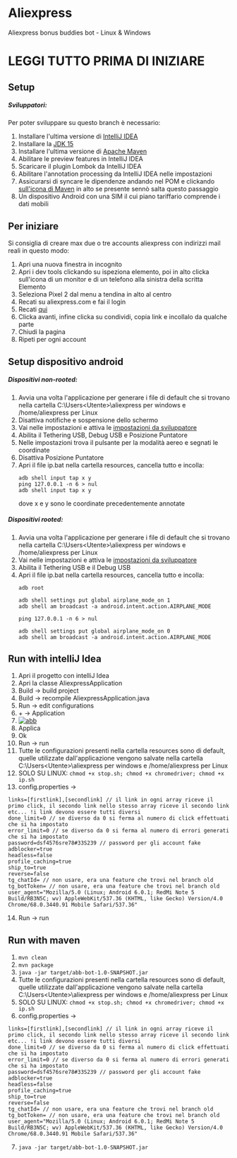 # Aliexpress

Aliexpress bonus buddies bot - Linux & Windows

# LEGGI TUTTO PRIMA DI INIZIARE

## Setup 
##### Sviluppatori:
Per poter sviluppare su questo branch è necessario:
 1) Installare l'ultima versione di [IntelliJ IDEA](https://www.jetbrains.com/idea/download/)
 2) Installare la [JDK 15](https://adoptopenjdk.net/) 
 3) Installare l'ultima versione di [Apache Maven](https://maven.apache.org/download.cgi)
 4) Abilitare le preview features in IntelliJ IDEA
 5) Scaricare il plugin Lombok da IntelliJ IDEA
 6) Abilitare l'annotation processing da IntelliJ IDEA nelle impostazioni
 7) Assicurarsi di syncare le dipendenze andando nel POM e clickando [sull'icona di Maven](https://imgur.com/a/0eLWHfT) in alto se presente sennò salta questo passaggio
 8) Un dispositivo Android con una SIM il cui piano tariffario comprende i dati mobili

## Per iniziare
Si consiglia di creare max due o tre accounts aliexpress con indirizzi mail reali in questo modo:
1. Apri una nuova finestra in incognito
2. Apri i dev tools clickando su ispeziona elemento, poi in alto clicka sull'icona di un monitor e di un telefono alla sinistra della scritta Elemento
3. Seleziona Pixel 2 dal menu a tendina in alto al centro
4. Recati su aliexpress.com e fai il login
5. Recati [qui](https://campaign.aliexpress.com/wow/gf/cashdailyoutc/index?_addShare=no)
6. Clicka avanti, infine clicka su condividi, copia link e incollalo da qualche parte
7. Chiudi la pagina
8. Ripeti per ogni account

## Setup dispositivo android
##### Dispositivi non-rooted:
1) Avvia una volta l'applicazione per generare i file di default che si trovano nella cartella C:\Users\<Utente>\aliexpress per windows e /home/aliexpress per Linux
2) Disattiva notifiche e sospensione dello schermo
3) Vai nelle impostazioni e attiva le [impostazioni da sviluppatore](https://www.wikihow.it/Abilitare-le-%27Opzioni-sviluppatore%27-su-Android)
4) Abilita il Tethering USB, Debug USB e Posizione Puntatore
5) Nelle impostazioni trova il pulsante per la modalità aereo e segnati le coordinate
6) Disattiva Posizione Puntatore
7) Apri il file ip.bat nella cartella resources, cancella tutto e incolla:
   ```
   adb shell input tap x y
   ping 127.0.0.1 -n 6 > nul
   adb shell input tap x y
   ```
   dove x e y sono le coordinate precedentemente annotate
   
##### Dispositivi rooted:
1) Avvia una volta l'applicazione per generare i file di default che si trovano nella cartella C:\Users\<Utente>\aliexpress per windows e /home/aliexpress per Linux
2) Vai nelle impostazioni e attiva le [impostazioni da sviluppatore](https://www.wikihow.it/Abilitare-le-%27Opzioni-sviluppatore%27-su-Android)
4) Abilita il Tethering USB e il Debug USB
5) Apri il file ip.bat nella cartella resources, cancella tutto e incolla:
   ```
   adb root

   adb shell settings put global airplane_mode_on 1
   adb shell am broadcast -a android.intent.action.AIRPLANE_MODE

   ping 127.0.0.1 -n 6 > nul

   adb shell settings put global airplane_mode_on 0
   adb shell am broadcast -a android.intent.action.AIRPLANE_MODE
   ```

## Run with intelliJ Idea
1) Apri il progetto con intelliJ Idea
2) Apri la classe AliexpressApplication
3) Build -> build project
4) Build -> recompile AliexpressApplication.java
5) Run -> edit configurations
6) \+ -> Application
7) <a href="https://ibb.co/JHQshWj"><img src="https://i.ibb.co/CQ2HrpK/abb.png" alt="abb" border="0"></a>
8) Applica
9) Ok
10) Run -> run
11) Tutte le configurazioni presenti nella cartella resources sono di default, quelle utilizzate dall'applicazione vengono salvate nella cartella C:\Users\<Utente>\aliexpress per windows e /home/aliexpress per Linux
12) SOLO SU LINUX: `chmod +x stop.sh; chmod +x chromedriver; chmod +x ip.sh`
13) config.properties -> 
```
links=[firstlink],[secondlink] // il link in ogni array riceve il primo click, il secondo link nello stesso array riceve il secondo link etc... !i link devono essere tutti diversi
done_limit=0 // se diverso da 0 si ferma al numero di click effettuati che si ha impostato
error_limit=0 // se diverso da 0 si ferma al numero di errori generati che si ha impostato
password=dsf4576sre78#33S239 // password per gli account fake
adblocker=true
headless=false
profile_caching=true
ship_to=true
reverse=false
tg_chatId= // non usare, era una feature che trovi nel branch old
tg_botToken= // non usare, era una feature che trovi nel branch old
user_agent="Mozilla/5.0 (Linux; Android 6.0.1; RedMi Note 5 Build/RB3N5C; wv) AppleWebKit/537.36 (KHTML, like Gecko) Version/4.0 Chrome/68.0.3440.91 Mobile Safari/537.36"
```
14) Run -> run

## Run with maven
1) `mvn clean`
2) `mvn package`
3) `java -jar target/abb-bot-1.0-SNAPSHOT.jar`
4) Tutte le configurazioni presenti nella cartella resources sono di default, quelle utilizzate dall'applicazione vengono salvate nella cartella C:\Users\<Utente>\aliexpress per windows e /home/aliexpress per Linux
5) SOLO SU LINUX: `chmod +x stop.sh; chmod +x chromedriver; chmod +x ip.sh`
6) config.properties -> 
```
links=[firstlink],[secondlink] // il link in ogni array riceve il primo click, il secondo link nello stesso array riceve il secondo link etc... !i link devono essere tutti diversi
done_limit=0 // se diverso da 0 si ferma al numero di click effettuati che si ha impostato
error_limit=0 // se diverso da 0 si ferma al numero di errori generati che si ha impostato
password=dsf4576sre78#33S239 // password per gli account fake
adblocker=true
headless=false
profile_caching=true
ship_to=true
reverse=false
tg_chatId= // non usare, era una feature che trovi nel branch old
tg_botToken= // non usare, era una feature che trovi nel branch old
user_agent="Mozilla/5.0 (Linux; Android 6.0.1; RedMi Note 5 Build/RB3N5C; wv) AppleWebKit/537.36 (KHTML, like Gecko) Version/4.0 Chrome/68.0.3440.91 Mobile Safari/537.36"
```
7) `java -jar target/abb-bot-1.0-SNAPSHOT.jar`
